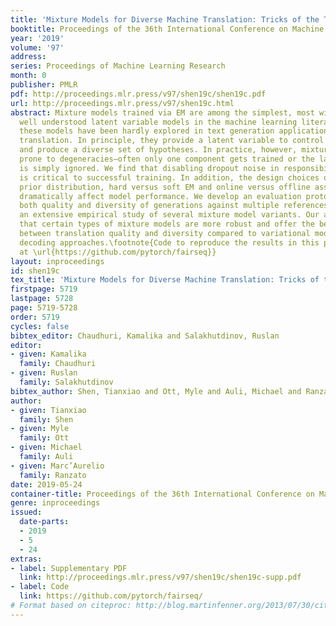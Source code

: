 ```yaml
---
title: 'Mixture Models for Diverse Machine Translation: Tricks of the Trade'
booktitle: Proceedings of the 36th International Conference on Machine Learning
year: '2019'
volume: '97'
address: 
series: Proceedings of Machine Learning Research
month: 0
publisher: PMLR
pdf: http://proceedings.mlr.press/v97/shen19c/shen19c.pdf
url: http://proceedings.mlr.press/v97/shen19c.html
abstract: Mixture models trained via EM are among the simplest, most widely used and
  well understood latent variable models in the machine learning literature. Surprisingly,
  these models have been hardly explored in text generation applications such as machine
  translation. In principle, they provide a latent variable to control generation
  and produce a diverse set of hypotheses. In practice, however, mixture models are
  prone to degeneracies—often only one component gets trained or the latent variable
  is simply ignored. We find that disabling dropout noise in responsibility computation
  is critical to successful training. In addition, the design choices of parameterization,
  prior distribution, hard versus soft EM and online versus offline assignment can
  dramatically affect model performance. We develop an evaluation protocol to assess
  both quality and diversity of generations against multiple references, and provide
  an extensive empirical study of several mixture model variants. Our analysis shows
  that certain types of mixture models are more robust and offer the best trade-off
  between translation quality and diversity compared to variational models and diverse
  decoding approaches.\footnote{Code to reproduce the results in this paper is available
  at \url{https://github.com/pytorch/fairseq}}
layout: inproceedings
id: shen19c
tex_title: 'Mixture Models for Diverse Machine Translation: Tricks of the Trade'
firstpage: 5719
lastpage: 5728
page: 5719-5728
order: 5719
cycles: false
bibtex_editor: Chaudhuri, Kamalika and Salakhutdinov, Ruslan
editor:
- given: Kamalika
  family: Chaudhuri
- given: Ruslan
  family: Salakhutdinov
bibtex_author: Shen, Tianxiao and Ott, Myle and Auli, Michael and Ranzato, Marc'Aurelio
author:
- given: Tianxiao
  family: Shen
- given: Myle
  family: Ott
- given: Michael
  family: Auli
- given: Marc’Aurelio
  family: Ranzato
date: 2019-05-24
container-title: Proceedings of the 36th International Conference on Machine Learning
genre: inproceedings
issued:
  date-parts:
  - 2019
  - 5
  - 24
extras:
- label: Supplementary PDF
  link: http://proceedings.mlr.press/v97/shen19c/shen19c-supp.pdf
- label: Code
  link: https://github.com/pytorch/fairseq/
# Format based on citeproc: http://blog.martinfenner.org/2013/07/30/citeproc-yaml-for-bibliographies/
---
```

